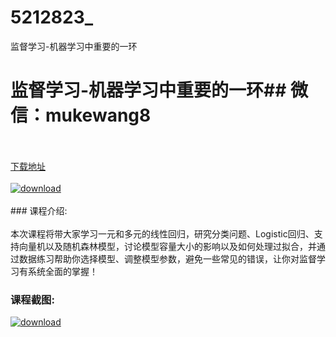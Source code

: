 # 5212823_
监督学习-机器学习中重要的一环
# 监督学习-机器学习中重要的一环## 微信：mukewang8
<br/></br>[下载地址](http://www.36tz.cn/article/5212823 "下载地址")
<br/></br>[![download](http://36tz.cn/muke_img/2020_05_2-33-300x212.png "下载地址")](http://www.36tz.cn/article/5212823 "下载地址")
<br/></br>### 课程介绍:<br/></br>本次课程将带大家学习一元和多元的线性回归，研究分类问题、Logistic回归、支持向量机以及随机森林模型，讨论模型容量大小的影响以及如何处理过拟合，并通过数据练习帮助你选择模型、调整模型参数，避免一些常见的错误，让你对监督学习有系统全面的掌握！

### 课程截图:
[![download](http://36tz.cn/muke_img/2020_05_1-35.png "下载地址")](http://www.36tz.cn/article/5212823 "下载地址")
